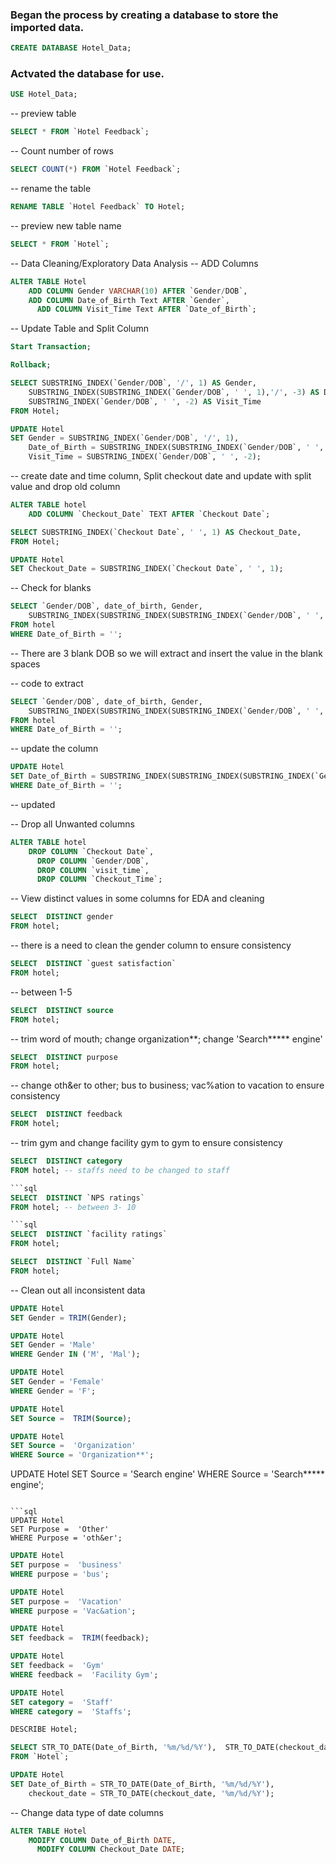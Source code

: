### Began the process by creating a database to store the imported data.

```sql 
CREATE DATABASE Hotel_Data;
```

### Actvated the database for use.
```sql
USE Hotel_Data;
```

-- preview table
```sql 
SELECT * FROM `Hotel Feedback`;
```

--  Count number of rows

```sql 
SELECT COUNT(*) FROM `Hotel Feedback`;
```

-- rename the table
```sql 
RENAME TABLE `Hotel Feedback` TO Hotel;
```

-- preview new table name

```sql 
SELECT * FROM `Hotel`;
```

-- Data Cleaning/Exploratory Data Analysis
-- ADD Columns

```sql 
ALTER TABLE Hotel
	ADD COLUMN Gender VARCHAR(10) AFTER `Gender/DOB`,
	ADD COLUMN Date_of_Birth Text AFTER `Gender`, 
      ADD COLUMN Visit_Time Text AFTER `Date_of_Birth`;
```
      
-- Update Table and Split Column

```sql 
Start Transaction;
```

```sql 
Rollback;
```

```sql 
SELECT SUBSTRING_INDEX(`Gender/DOB`, '/', 1) AS Gender, 	
	SUBSTRING_INDEX(SUBSTRING_INDEX(`Gender/DOB`, ' ', 1),'/', -3) AS Date_of_Birth, -- extact from Male/10/2/1993 only then extract the date only
	SUBSTRING_INDEX(`Gender/DOB`, ' ', -2) AS Visit_Time
FROM Hotel;
```


```sql 
UPDATE Hotel
SET Gender = SUBSTRING_INDEX(`Gender/DOB`, '/', 1),	
	Date_of_Birth = SUBSTRING_INDEX(SUBSTRING_INDEX(`Gender/DOB`, ' ', 1),'/', -3),
	Visit_Time = SUBSTRING_INDEX(`Gender/DOB`, ' ', -2);
```
      

-- create date and time column, Split checkout date and update with split value and drop old column 

```sql 
ALTER TABLE hotel
	ADD COLUMN `Checkout_Date` TEXT AFTER `Checkout Date`;
```


```sql 
SELECT SUBSTRING_INDEX(`Checkout Date`, ' ', 1) AS Checkout_Date, 	
FROM Hotel;
```


```sql 
UPDATE Hotel
SET Checkout_Date = SUBSTRING_INDEX(`Checkout Date`, ' ', 1);
```

      
-- Check for blanks
```sql 
SELECT `Gender/DOB`, date_of_birth, Gender,
	SUBSTRING_INDEX(SUBSTRING_INDEX(SUBSTRING_INDEX(`Gender/DOB`, ' ', -3), ' ', 1), '/', -3) AS Fir
FROM hotel
WHERE Date_of_Birth = '';
```
-- There are 3 blank DOB so we will extract and insert the value in the blank spaces

-- code to extract

```sql 
SELECT `Gender/DOB`, date_of_birth, Gender,
	SUBSTRING_INDEX(SUBSTRING_INDEX(SUBSTRING_INDEX(`Gender/DOB`, ' ', -3), ' ', 1), '/', -3) AS Fir
FROM hotel
WHERE Date_of_Birth = '';
```

-- update the column

```sql 
UPDATE Hotel
SET Date_of_Birth = SUBSTRING_INDEX(SUBSTRING_INDEX(SUBSTRING_INDEX(`Gender/DOB`, ' ', -3), ' ', 1), '/', -3)
WHERE Date_of_Birth = '';
```
-- updated 


-- Drop all Unwanted columns

```sql 
ALTER TABLE hotel
	DROP COLUMN `Checkout Date`, 
      DROP COLUMN `Gender/DOB`, 
      DROP COLUMN `visit_time`,
      DROP COLUMN `Checkout_Time`;
```

-- View distinct values in some columns for EDA and cleaning
```sql 
SELECT  DISTINCT gender
FROM hotel;
```
-- there is a need to clean the gender column to ensure consistency

```sql 
SELECT  DISTINCT `guest satisfaction`
FROM hotel;
```
-- between 1-5

```sql 
SELECT  DISTINCT source
FROM hotel;
```
-- trim word of mouth; change organization**; change 'Search***** engine'

```sql 
SELECT  DISTINCT purpose
FROM hotel;
```
-- change oth&er to other; bus to business; vac%ation to vacation to ensure consistency

```sql 
SELECT  DISTINCT feedback
FROM hotel;
```
 -- trim gym and change facility gym to gym to ensure consistency

```sql 
SELECT  DISTINCT category
FROM hotel; -- staffs need to be changed to staff 

```sql 
SELECT  DISTINCT `NPS ratings`
FROM hotel; -- between 3- 10

```sql 
SELECT  DISTINCT `facility ratings`
FROM hotel; 
```

```sql 
SELECT  DISTINCT `Full Name`
FROM hotel;
```

-- Clean out all inconsistent data

```sql 
UPDATE Hotel
SET Gender = TRIM(Gender);
```

```sql 
UPDATE Hotel
SET Gender = 'Male'
WHERE Gender IN ('M', 'Mal');
```

```sql 
UPDATE Hotel
SET Gender = 'Female'
WHERE Gender = 'F'; 
```

```sql 
UPDATE Hotel
SET Source =  TRIM(Source);
```

```sql 
UPDATE Hotel
SET Source =  'Organization'
WHERE Source = 'Organization**';
```

UPDATE Hotel
SET Source =  'Search engine'
WHERE Source = 'Search***** engine';
```

```sql 
UPDATE Hotel
SET Purpose =  'Other'
WHERE Purpose = 'oth&er';
```

```sql 
UPDATE Hotel
SET purpose =  'business'
WHERE purpose = 'bus';
```

```sql 
UPDATE Hotel
SET purpose =  'Vacation'
WHERE purpose = 'Vac&ation';
```

```sql 
UPDATE Hotel
SET feedback =  TRIM(feedback);
```

```sql 
UPDATE Hotel
SET feedback =  'Gym'
WHERE feedback =  'Facility Gym';
```

```sql 
UPDATE Hotel
SET category =  'Staff'
WHERE category =  'Staffs';
```

```sql 
DESCRIBE Hotel;
```

```sql 
SELECT STR_TO_DATE(Date_of_Birth, '%m/%d/%Y'),  STR_TO_DATE(checkout_date, '%m/%d/%Y')
FROM `Hotel`;
```

```sql 
UPDATE Hotel
SET Date_of_Birth = STR_TO_DATE(Date_of_Birth, '%m/%d/%Y'),  
	checkout_date = STR_TO_DATE(checkout_date, '%m/%d/%Y');
```

-- Change data type of date columns

```sql 
ALTER TABLE Hotel
	MODIFY COLUMN Date_of_Birth DATE,
      MODIFY COLUMN Checkout_Date DATE;
```

